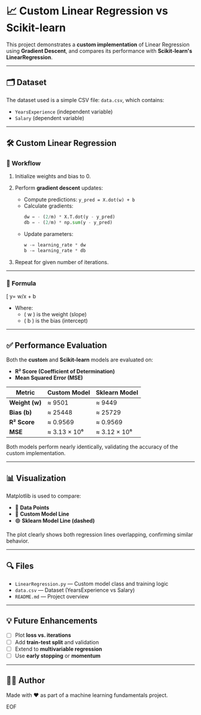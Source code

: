 # 📈 Custom Linear Regression vs Scikit-learn

This project demonstrates a **custom implementation** of Linear Regression using **Gradient Descent**, and compares its performance with **Scikit-learn's LinearRegression**.

---

## 🗂️ Dataset

The dataset used is a simple CSV file: `data.csv`, which contains:

- `YearsExperience` (independent variable)
- `Salary` (dependent variable)

---

## 🛠️ Custom Linear Regression

### 🔁 Workflow

1. Initialize weights and bias to 0.
2. Perform **gradient descent** updates:
   - Compute predictions: `y_pred = X.dot(w) + b`
   - Calculate gradients:
     ```python
     dw = - (2/m) * X.T.dot(y - y_pred)
     db = - (2/m) * np.sum(y - y_pred)
     ```
   - Update parameters:
     ```python
     w -= learning_rate * dw
     b -= learning_rate * db
     ```

3. Repeat for given number of iterations.

---

### 📘 Formula

\[
y= w/x + b

- Where:
  - \( w \) is the weight (slope)
  - \( b \) is the bias (intercept)

---

## ✅ Performance Evaluation

Both the **custom** and **Scikit-learn** models are evaluated on:

- **R² Score (Coefficient of Determination)**
- **Mean Squared Error (MSE)**

| Metric         | Custom Model           | Sklearn Model           |
|----------------|------------------------|--------------------------|
| **Weight (w)** | ≈ 9501                 | ≈ 9449                   |
| **Bias (b)**   | ≈ 25448                | ≈ 25729                  |
| **R² Score**   | ≈ 0.9569               | ≈ 0.9569                 |
| **MSE**        | ≈ 3.13 × 10⁶           | ≈ 3.12 × 10⁶             |

Both models perform nearly identically, validating the accuracy of the custom implementation.

---

## 📊 Visualization

Matplotlib is used to compare:

- 🔵 **Data Points**
- 🔴 **Custom Model Line**
- 🟢 **Sklearn Model Line (dashed)**

The plot clearly shows both regression lines overlapping, confirming similar behavior.

---

## 🔍 Files

- `LinearRegression.py` — Custom model class and training logic
- `data.csv` — Dataset (YearsExperience vs Salary)
- `README.md` — Project overview

---

## 💡 Future Enhancements

- [ ] Plot **loss vs. iterations**
- [ ] Add **train-test split** and validation
- [ ] Extend to **multivariable regression**
- [ ] Use **early stopping** or **momentum**

---

## 👨‍💻 Author

Made with ❤️ as part of a machine learning fundamentals project.

EOF
